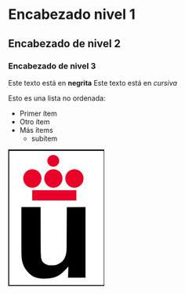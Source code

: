 # Encabezado nivel 1

## Encabezado de nivel 2

### Encabezado de nivel 3

Este texto está en **negrita**
Este texto está en *cursiva*

Esto es una lista no ordenada:
* Primer ítem
* Otro ítem
* Más ítems
    * subítem

![Alt text](Logo-urjc.png)